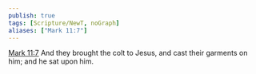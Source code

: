 ```yaml
---
publish: true
tags: [Scripture/NewT, noGraph]
aliases: ["Mark 11:7"]
---
```

[Mark 11:7](https://churchofjesuschrist.org/study/scriptures/nt/mark/11?lang=eng&id=p7#p7) And they brought the colt to Jesus, and cast their garments on him; and he sat upon him.
